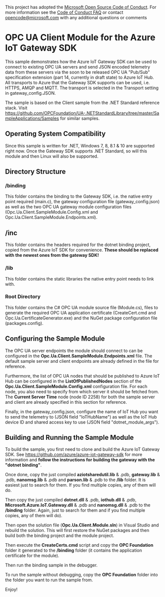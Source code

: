 This project has adopted the [Microsoft Open Source Code of Conduct](https://opensource.microsoft.com/codeofconduct/). For more information see the [Code of Conduct FAQ](https://opensource.microsoft.com/codeofconduct/faq/) or contact [opencode@microsoft.com](mailto:opencode@microsoft.com) with any additional questions or comments

# OPC UA Client Module for the Azure IoT Gateway SDK
This sample demonstrates how the Azure IoT Gateway SDK can be used to connect to existing OPC UA servers and send JSON encoded telemetry data from these servers via the soon to be released OPC UA "Pub/Sub" specification extension (part 14, currently in draft state) to Azure IoT Hub. All transports to Azure that the Gateway SDK supports can be used, i.e. HTTPS, AMQP and MQTT. The transport is selected in the Transport setting in gateway_config.JSON.

The sample is based on the Client sample from the .NET Standard reference stack. Visit https://github.com/OPCFoundation/UA-.NETStandardLibrary/tree/master/SampleApplications/Samples for similar samples.

## Operating System Compatibility
Since this sample is written for .NET, Windows 7, 8, 8.1 & 10 are supported right now. Once the Gateway SDK supports .NET Standard, so will this module and then Linux will also be supported.

## Directory Structure

### /binding
This folder contains the binding to the Gateway SDK, i.e. the native entry point required (main.c), the gateway configuration file (gateway_config.json) as well as the two OPC UA gateway module configuration files (Opc.Ua.Client.SampleModule.Config.xml and Opc.Ua.Client.SampleModule.Endpoints.xml).

## /inc
This folder contains the headers required for the dotnet binding project, copied from the Azure IoT SDK for convenience. **These should be replaced with the newest ones from the gateway SDK!**

### /lib
This folder contains the static libraries the native entry point needs to link with.

### Root Directory
This folder contains the C# OPC UA module source file (Module.cs), files to generate the required OPC UA application certificate (CreateCert.cmd and Opc.Ua.CertificateGenerator.exe) and the NuGet package configuration file (packages.config).

## Configuring the Sample Module
The OPC UA server endpoints the module should connect to can be configured in the **Opc.Ua.Client.SampleModule.Endpoints.xml** file. The default sample server and client endpoints are already defined in the file for reference.

Furthermore, the list of OPC UA nodes that should be published to Azure IoT Hub can be configured in the **ListOfPublishedNodes** section of the **Opc.Ua.Client.SampleModule.Config.xml** configuration file. For each node, you also need to specify from which server it should be fetched from. The **Current Server Time** node (node ID 2258) for both the sample server and client are already specified in this section for reference.

Finally, in the gateway_config.json, configure the name of IoT Hub you want to send the telemetry to (JSON field "IoTHubName") as well as the IoT Hub device ID and shared access key to use (JSON field "dotnet_module_args").

## Building and Running the Sample Module
To build the sample, you first need to clone and build the Azure IoT Gateway SDK. See https://github.com/azure/azure-iot-gateway-sdk for more information and **follow the instructions for building the gateway with the "dotnet binding"**.

Once done, copy the just compiled **aziotsharedutil.lib** & .pdb, **gateway.lib** & .pdb, **nanomsg.lib** & .pdb and **parson.lib** & .pdb to the **/lib** folder. It is easiest just to search for them. If you find multiple copies, any of them will do.

Then copy the just compiled **dotnet.dll** & .pdb, **iothub.dll** & .pdb, **Microsoft.Azure.IoT.Gateway.dll** & .pdb and **nanomsg.dll** & .pdb to the **/binding** folder. Again, just to search for them and if you find multiple copies, any of them will do).

Then open the solution file (**Opc.Ua.Client.Module.sln**) in Visual Studio and rebuild the solution. This will first restore the NuGet packages and then build both the binding project and the module project.

Then execute the **CreateCerts.cmd** script and copy the **OPC Foundation** folder it generated to the **/binding** folder (it contains the application certificate for the module).

Then run the binding sample in the debugger.

To run the sample without debugging, copy the **OPC Foundation** folder into the folder you want to run the sample from.

Enjoy!

